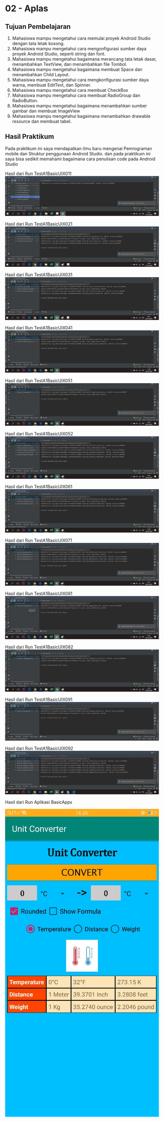 # 02 - Aplas

## Tujuan Pembelajaran

1. Mahasiswa mampu mengetahui cara memulai proyek Android Studio dengan tata letak kosong.
2. Mahasiswa mampu mengetahui cara mengonfigurasi sumber daya proyek Android Studio, seperti
string dan font.
3. Mahasiswa mampu mengetahui bagaimana merancang tata letak dasar, menambahkan TextView, dan menambahkan file
Tombol.
4. Mahasiswa mampu mengetahui bagaimana membuat Space dan menambahkan Child Layout.
5. Mahasiswa mampu mengetahui cara mengkonfigurasi sumber daya warna, membuat EditText, dan
Spinner.
6. Mahasiswa mampu mengetahui cara membuat CheckBox
7. Mahasiswa mampu mengetahui cara membuat RadioGroup dan RadioButton.
8. Mahasiswa mampu mengetahui bagaimana menambahkan sumber gambar dan membuat ImageView
9. Mahasiswa mampu mengetahui bagaimana menambahkan drawable resource dan membuat tabel.

## Hasil Praktikum

Pada praktikum ini saya mendapatkan ilmu baru mengenai Pemrograman mobile dan Struktur penggunaan Android Studio. dan pada praktikum ini saya bisa sedikit memahami bagaimana cara penulisan code pada Android Studio

Hasil dari Run TestA1BasicUIX011 
![contoh gambar](img/TestA1BasicUIX011.jpg)

Hasil dari Run TestA1BasicUIX021 
![contoh gambar](img/TestA1BasicUIX021.jpg)

Hasil dari Run TestA1BasicUIX031 
![contoh gambar](img/TestA1BasicUIX031.jpg)

Hasil dari Run TestA1BasicUIX041 
![contoh gambar](img/TestA1BasicUIX041.jpg)

Hasil dari Run TestA1BasicUIX051 
![contoh gambar](img/TestA1BasicUIX051.jpg)

Hasil dari Run TestA1BasicUIX052 
![contoh gambar](img/TestA1BasicUIX052.jpg)

Hasil dari Run TestA1BasicUIX061 
![contoh gambar](img/TestA1BasicUIX061.jpg)

Hasil dari Run TestA1BasicUIX071 
![contoh gambar](img/TestA1BasicUIX071.jpg)

Hasil dari Run TestA1BasicUIX081 
![contoh gambar](img/TestA1BasicUIX081.jpg)

Hasil dari Run TestA1BasicUIX082 
![contoh gambar](img/TestA1BasicUIX082.jpg)

Hasil dari Run TestA1BasicUIX091 
![contoh gambar](img/TestA1BasicUIX091.jpg)

Hasil dari Run TestA1BasicUIX092 
![contoh gambar](img/TestA1BasicUIX092.jpg)


Hasil dari Run Aplikasi BasicAppx

![contoh gambar](img/hasil.jpeg)